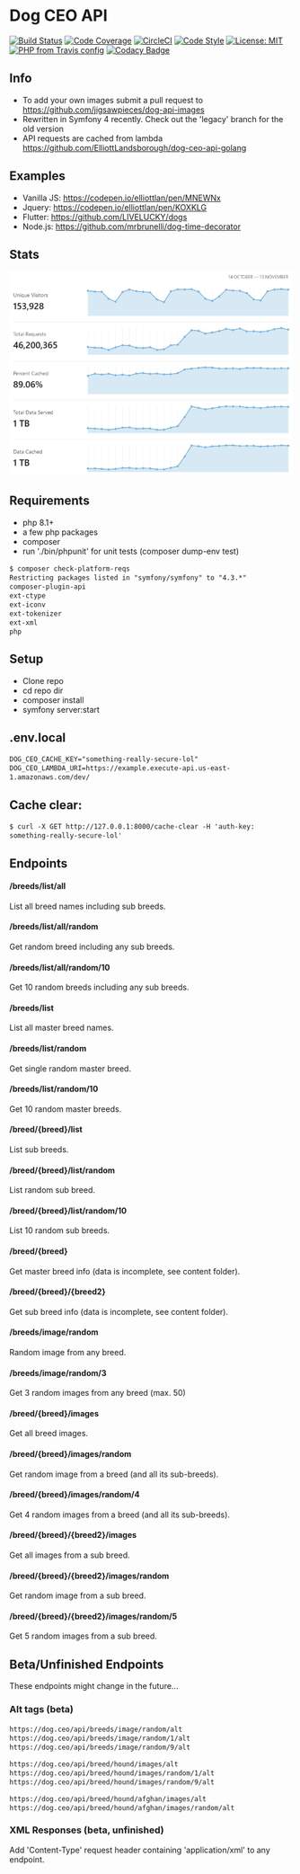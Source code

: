 # Dog CEO API

[![Build Status](https://travis-ci.org/ElliottLandsborough/dog-ceo-api.svg?branch=master)](https://travis-ci.org/ElliottLandsborough/dog-ceo-api)
[![Code Coverage](https://codecov.io/gh/ElliottLandsborough/dog-ceo-api/branch/master/graph/badge.svg)](https://codecov.io/gh/ElliottLandsborough/dog-ceo-api)
[![CircleCI](https://circleci.com/gh/ElliottLandsborough/dog-ceo-api.svg?style=svg)](https://circleci.com/gh/ElliottLandsborough/dog-ceo-api)
[![Code Style](https://github.styleci.io/repos/97956282/shield?style=flat&branch=master)](https://github.styleci.io/repos/97956282)
[![License: MIT](https://img.shields.io/badge/License-MIT-yellow.svg)](https://opensource.org/licenses/MIT)
[![PHP from Travis config](https://img.shields.io/travis/php-v/ElliottLandsborough/dog-ceo-api.svg)](https://php.net)
[![Codacy Badge](https://api.codacy.com/project/badge/Grade/28e7bd35f2fe4d42a19aec5f705c5024)](https://www.codacy.com/app/ElliottLandsborough/dog-ceo-api?utm_source=github.com&utm_medium=referral&utm_content=ElliottLandsborough/dog-ceo-api&utm_campaign=Badge_Grade)

## Info

- To add your own images submit a pull request to https://github.com/jigsawpieces/dog-api-images
- Rewritten in Symfony 4 recently. Check out the 'legacy' branch for the old version
- API requests are cached from lambda https://github.com/ElliottLandsborough/dog-ceo-api-golang

## Examples

- Vanilla JS: https://codepen.io/elliottlan/pen/MNEWNx
- Jquery: https://codepen.io/elliottlan/pen/KOXKLG
- Flutter: https://github.com/LIVELUCKY/dogs
- Node.js: https://github.com/mrbrunelli/dog-time-decorator

## Stats

![Screenshot of statistics page](https://github.com/ElliottLandsborough/dog-ceo-api/blob/master/stats.png?raw=true)

## Requirements

- php 8.1+
- a few php packages
- composer
- run './bin/phpunit' for unit tests (composer dump-env test)

```
$ composer check-platform-reqs
Restricting packages listed in "symfony/symfony" to "4.3.*"
composer-plugin-api
ext-ctype
ext-iconv
ext-tokenizer
ext-xml
php
```

## Setup

- Clone repo
- cd repo dir
- composer install
- symfony server:start

## .env.local

```
DOG_CEO_CACHE_KEY="something-really-secure-lol"
DOG_CEO_LAMBDA_URI=https://example.execute-api.us-east-1.amazonaws.com/dev/
```

## Cache clear:

```
$ curl -X GET http://127.0.0.1:8000/cache-clear -H 'auth-key: something-really-secure-lol'
```

## Endpoints

#### /breeds/list/all

List all breed names including sub breeds.

#### /breeds/list/all/random

Get random breed including any sub breeds.

#### /breeds/list/all/random/10

Get 10 random breeds including any sub breeds.

#### /breeds/list

List all master breed names.

#### /breeds/list/random

Get single random master breed.

#### /breeds/list/random/10

Get 10 random master breeds.

#### /breed/{breed}/list

List sub breeds.

#### /breed/{breed}/list/random

List random sub breed.

#### /breed/{breed}/list/random/10

List 10 random sub breeds.

#### /breed/{breed}

Get master breed info (data is incomplete, see content folder).

#### /breed/{breed}/{breed2}

Get sub breed info (data is incomplete, see content folder).

#### /breeds/image/random

Random image from any breed.

#### /breeds/image/random/3

Get 3 random images from any breed (max. 50)

#### /breed/{breed}/images

Get all breed images.

#### /breed/{breed}/images/random

Get random image from a breed (and all its sub-breeds).

#### /breed/{breed}/images/random/4

Get 4 random images from a breed (and all its sub-breeds).

#### /breed/{breed}/{breed2}/images

Get all images from a sub breed.

#### /breed/{breed}/{breed2}/images/random

Get random image from a sub breed.

#### /breed/{breed}/{breed2}/images/random/5

Get 5 random images from a sub breed.

## Beta/Unfinished Endpoints

These endpoints might change in the future...

### Alt tags (beta)

```
https://dog.ceo/api/breeds/image/random/alt
https://dog.ceo/api/breeds/image/random/1/alt
https://dog.ceo/api/breeds/image/random/9/alt
```

```
https://dog.ceo/api/breed/hound/images/alt
https://dog.ceo/api/breed/hound/images/random/1/alt
https://dog.ceo/api/breed/hound/images/random/9/alt
```

```
https://dog.ceo/api/breed/hound/afghan/images/alt
https://dog.ceo/api/breed/hound/afghan/images/random/alt
```

### XML Responses (beta, unfinished)

Add 'Content-Type' request header containing 'application/xml' to any endpoint.
